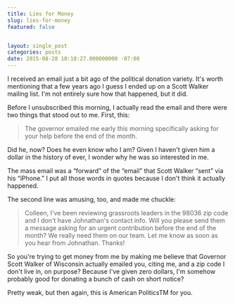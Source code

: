 ```yaml
---
title: Lies for Money
slug: lies-for-money
featured: false


layout: single_post
categories: posts
date: 2015-08-28 10:10:27.000000000 -07:00
---
```


I received an email just a bit ago of the political donation variety. It's worth mentioning that a few years ago I guess I ended up on a Scott Walker mailing list. I'm not entirely sure how that happened, but it did.

Before I unsubscribed this morning, I actually read the email and there were two things that stood out to me. First, this:

> The governor emailed me early this morning specifically asking for your help before the end of the month.

Did he, now? Does he even know who I am? Given I haven't given him a dollar in the history of ever, I wonder why he was so interested in me.

The mass email was a “forward” of the “email” that Scott Walker “sent” via his “iPhone.” I put all those words in quotes because I don't think it actually happened.

The second line was amusing, too, and made me chuckle:

>  Colleen, I've been reviewing grassroots leaders in the 98036 zip code and I don't have Johnathan's contact info. Will you please send them a message asking for an urgent contribution before the end of the month? We really need them on our team.
> Let me know as soon as you hear from Johnathan.
> Thanks!

So you're trying to get money from me by making me believe that Governor Scott Walker of Wisconsin actually emailed you, citing me, and a zip code I don't live in, on purpose? Because I've given zero dollars, I'm somehow probably good for donating a bunch of cash on short notice?

Pretty weak, but then again, this is American PoliticsTM for you.

